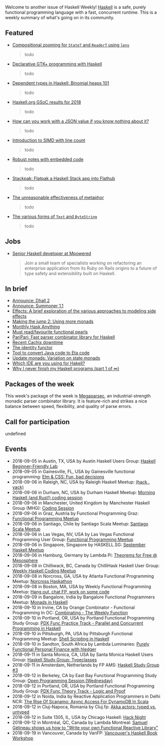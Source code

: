 <!-- 2018-09-06 unpublished -->

Welcome to another issue of Haskell Weekly!
[Haskell](https://haskell-lang.org) is a safe, purely functional programming language with a fast, concurrent runtime.
This is a weekly summary of what's going on in its community.

## Featured

-   [Compositional zooming for `StateT` and `ReaderT` using `lens`](https://www.well-typed.com/blog/2018/09/compositional-zooming/)

    > todo

-   [Declarative GTK+ programming with Haskell](https://wickstrom.tech/programming/2018/09/04/declarative-gtk-programming-with-haskell.html)

    > todo

-   [Dependent types in Haskell: Binomial heaps 101](https://jaspervdj.be/posts/2018-09-04-binomial-heaps-101.html)

    > todo

-   [Haskell.org GSoC results for 2018](https://summer.haskell.org/news/2018-09-01-final-results.html)

    > todo

-   [How can you work with a JSON value if you know nothing about it?](https://lispcast.com/how-can-you-work-with-a-json-value-if-you-know-nothing-about-it/)

    > todo

-   [Introduction to SIMD with line count](https://haskell-works.github.io/posts/2018-09-03-simd-with-linecount.html)

    > todo

-   [Robust notes with embedded code](https://www.arcadianvisions.com/blog/2018/org-nix-direnv.html)

    > todo

-   [Stackpak: Flatpak a Haskell Stack app into Flathub](https://szibele.com/stakpak-flatpak-a-haskell-stack-app-into-flathub/)

    > todo

-   [The unreasonable effectiveness of metaphor](https://argumatronic.com/posts/2018-09-02-effective-metaphor.html)

    > todo

-   [The various forms of `Text` and `ByteString`](https://typeclasses.com/news/2018-09-text-and-bytestring)

    > todo

## Jobs

-   [Senior Haskell developer at Mpowered](https://mpowered.co.za/jobs/)

    > Join a small team of specialists working on refactoring an enterprise application from its Ruby on Rails origins to a future of type safety and extensibility built on Haskell.

## In brief

-   [Announce: Dhall 2](https://github.com/dhall-lang/dhall-lang/blob/915a8fad25e94bb2d6dcaa020165366123d5138b/CHANGELOG.md#v200)
-   [Announce: Summoner 1.1](https://github.com/kowainik/summoner/blob/b47535a7473337fa736c8e206a06635cc83b0284/CHANGELOG.md#110)
-   [Effects: A brief exploration of the various approaches to modeling side effects](https://github.com/stepchowfun/effects/tree/08460a8ef4ddfe5d8a6a94b4f01a70506850505b)
-   [Making the jump 2: Using more monads](https://mmhaskell.com/blog/2018/8/20/making-the-jump-ii-using-more-monads)
-   [Monthly Hask Anything](https://np.reddit.com/r/haskell/comments/9bveu0/monthly_hask_anything_september_2018/)
-   [Must read/favourite functional pearls](https://np.reddit.com/r/haskell/comments/9cyzzb/must_readfavourite_functional_pearls/)
-   [PariPari: Fast parser combinator library for Haskell](https://github.com/minad/paripari/tree/18069fe868a187dfac855f3316d95ade3e43779b)
-   [Recent Cachix downtime](https://domenkozar.com/2018/09/04/recent-cachix-downtime/)
-   [The identity functor](https://blog.ploeh.dk/2018/09/03/the-identity-functor/)
-   [Tool to convert Java code to Eta code](https://github.com/typelead/eta/issues/869)
-   [Update monads: Variation on state monads](https://chrispenner.ca/posts/update-monad)
-   [Which IDE are you using for Hakell?](https://np.reddit.com/r/haskell/comments/9bxbwp/which_ide_are_you_using_for_hakell/)
-   [Why I never finish my Haskell programs (part 1 of ∞)](https://blog.plover.com/2018/09/03/)

## Packages of the week

This week's package of the week is [Megaparsec](https://hackage.haskell.org/package/megaparsec-7.0.0),
an industrial-strength monadic parser combinator library.
It is feature-rich and strikes a nice balance between speed, flexibility, and quality of parse errors.

## Call for participation

undefined

## Events

- 2018-09-05 in Austin, TX, USA by Austin Haskell Users Group: [Haskell Beginner-Friendly Lab](https://www.meetup.com/ATX-Haskell/events/253982973/)
- 2018-09-05 in Gainesville, FL, USA by Gainesville functional programming: [Elm & CSS: Fun, bad decisions](https://www.meetup.com/gnv-fp/events/254237304/)
- 2018-09-06 in Raleigh, NC, USA by Raleigh Haskell Meetup: [(hack . yack)](https://www.meetup.com/Raleigh-Haskell-Meetup/events/254285240/)
- 2018-09-06 in Durham, NC, USA by Durham Haskell Meetup: [Morning Haskell (and Rust!) coding session](https://www.meetup.com/Durham-Haskell-Meetup/events/253871673/)
- 2018-09-06 in Manchester, United Kingdom by Manchester Haskell Group (MHG): [Coding Session](https://www.meetup.com/meetup-group-tHZJZdOn/events/253446773/)
- 2018-09-06 in Graz, Austria by Functional Programming Graz: [Functional Programming Meetup](https://www.meetup.com/Functional-Programming-Graz/events/253642451/)
- 2018-09-06 in Santiago, Chile by Santiago Scala Meetup: [Santiago Scala Meetup](https://www.meetup.com/Santiago-Scala-Meetup/events/251529088/)
- 2018-09-06 in Las Vegas, NV, USA by Las Vegas Functional Programming User Group: [Functional Programming Meetup](https://www.meetup.com/las-vegas-functional-programming/events/254057505/)
- 2018-09-06 in Singapore, Singapore by HASKELL.SG: [September Haskell Meetup](https://www.meetup.com/HASKELL-SG/events/254343021/)
- 2018-09-06 in Hamburg, Germany by Lambda Pi: [Theorems for Free @ Mesosphere](https://www.meetup.com/Lambda-Pi/events/253946839/)
- 2018-09-08 in Chilliwack, BC, Canada by ChilliHask Haskell User Group: [Weekly Haskell Coding Meetup](https://www.meetup.com/BC-HUG/events/254336872/)
- 2018-09-08 in Norcross, GA, USA by Atlanta Functional Programming Meetup: [Norcross Haskathon](https://www.meetup.com/Atlanta-Functional-Programming-Meetup/events/253503047/)
- 2018-09-08 in Boston, MA, USA by Weekly Functional Programming Meetup: [Hang out, chat FP, work on some code](https://www.meetup.com/Weekly-Functional-Programming-Meetup/events/253005378/)
- 2018-09-09 in Bangalore, India by Bangalore Functional Programmers Meetup: [Monads in Haskell](https://www.meetup.com/Bangalore-Functional-Programmers-Meetup/events/253702838/)
- 2018-09-10 in Irvine, CA by Orange Combinator - Functional Programming In OC: [Combinating - The Weekly Function](https://www.meetup.com/orange-combinator/events/254401625/)
- 2018-09-10 in Portland, OR, USA by Portland Functional Programming Study Group: [PDX Func Practice Track - Parallel and Concurrent Programming in Haskell](https://www.meetup.com/Portland-Functional-Programming-Study-Group/events/254031750/)
- 2018-09-10 in Pittsburgh, PA, USA by Pittsburgh Functional Programming Meetup: [Shell Scripting in Haskell](https://www.meetup.com/Pittsburgh-Functional-Programming-Meetup/events/253797618/)
- 2018-09-10 in Sandton, South Africa by Lambda Luminaries: [Purely Functional Personal Finance with hledger](https://www.meetup.com/lambda-luminaries/events/251751343/)
- 2018-09-11 in Santa Monica, CA, USA by Santa Monica Haskell Users Group: [Haskell Study Group: Typeclasses](https://www.meetup.com/santa-monica-haskell/events/254419787/)
- 2018-09-11 in Amsterdam, Netherlands by FP AMS: [Haskell Study Group #3](https://www.meetup.com/fp-ams/events/253592494/)
- 2018-09-12 in Berkeley, CA by East Bay Functional Programming Study Group: [Open Programming Session (Wednesday)](https://www.meetup.com/eastbayfunctionalprogramming/events/254338424/)
- 2018-09-12 in Portland, OR, USA by Portland Functional Programming Study Group: [PDX Func Theory Track - Logic and Proof](https://www.meetup.com/Portland-Functional-Programming-Study-Group/events/254031795/)
- 2018-09-12 in Noida, India by Reactive Application Programmers in Delhi NCR: [The Rise Of Scanamo: Async Access For DynamoDB In Scala](https://www.meetup.com/Reactive-Application-Programmers-in-Delhi-NCR/events/254302140/)
- 2018-09-12 in Cluj-Napoca, Romania by Cluj.fp: [Akka actors: typed vs. untyped](https://www.meetup.com/Cluj-fp/events/253973807/)
- 2018-09-12 in Suite 1305, IL, USA by Chicago Haskell: [Hack Night](https://www.meetup.com/Chicago-Haskell/events/254041321/)
- 2018-09-12 in Montréal, QC, Canada by Lambda Montreal: [Samuel Gélineau shows us how to "Write your own Functional Reactive Library"](https://www.meetup.com/lambda-montreal/events/254173494/)
- 2018-09-19 in Vancouver, Canada by VanFP: [Vancouver's Haskell Book Workshop](https://www.meetup.com/Vancouver-Functional-Programmers/events/pzvcfqyxmbqb/)

